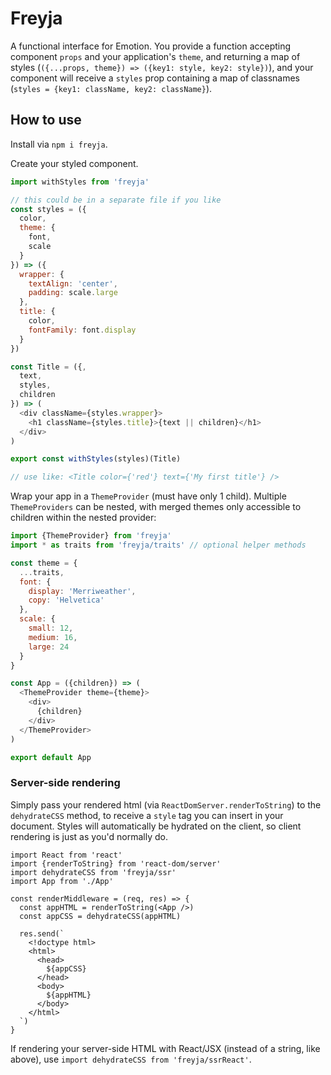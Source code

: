 # Freyja

A functional interface for Emotion. You provide a function accepting component `props` and your application's `theme`, and returning a map of styles (`({...props, theme}) => ({key1: style, key2: style})`), and your component will receive a `styles` prop containing a map of classnames (`styles = {key1: className, key2: className}`).

## How to use

Install via `npm i freyja`.

Create your styled component.  

```js
import withStyles from 'freyja'

// this could be in a separate file if you like
const styles = ({
  color,
  theme: {
    font,
    scale
  }
}) => ({
  wrapper: {
    textAlign: 'center',
    padding: scale.large
  },
  title: {
    color,
    fontFamily: font.display
  }
})

const Title = ({,
  text,
  styles,
  children
}) => (
  <div className={styles.wrapper}>
    <h1 className={styles.title}>{text || children}</h1>
  </div>
)

export const withStyles(styles)(Title)

// use like: <Title color={'red'} text={'My first title'} />
```

Wrap your app in a `ThemeProvider` (must have only 1 child). Multiple `ThemeProviders` can be nested, with merged themes only accessible to children within the nested provider: 

```js
import {ThemeProvider} from 'freyja'
import * as traits from 'freyja/traits' // optional helper methods

const theme = {
  ...traits,
  font: {
    display: 'Merriweather',
    copy: 'Helvetica'
  },
  scale: {
    small: 12,
    medium: 16, 
    large: 24
  }
}

const App = ({children}) => (
  <ThemeProvider theme={theme}>
    <div>
      {children}
    </div>
  </ThemeProvider>
)

export default App
```

### Server-side rendering

Simply pass your rendered html (via `ReactDomServer.renderToString`) to the `dehydrateCSS` method, to receive a `style` tag you can insert in your document. Styles will automatically be hydrated on the client, so client rendering is just as you'd normally do. 

```
import React from 'react'
import {renderToString} from 'react-dom/server'
import dehydrateCSS from 'freyja/ssr'
import App from './App'

const renderMiddleware = (req, res) => {
  const appHTML = renderToString(<App />)
  const appCSS = dehydrateCSS(appHTML)

  res.send(`
    <!doctype html>
    <html>
      <head>
        ${appCSS}
      </head>
      <body>
        ${appHTML}
      </body>
    </html>
  `)
}
```

If rendering your server-side HTML with React/JSX (instead of a string, like above), use `import dehydrateCSS from 'freyja/ssrReact'`.
